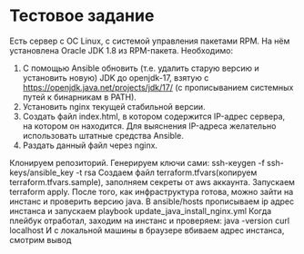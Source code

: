 # Тестовое задание
Есть сервер с ОС Linux, с системой управления пакетами RPM.
На нём установлена Oracle JDK 1.8 из RPM-пакета.
Необходимо:
1) С помощью Ansible обновить (т.е. удалить старую версию и установить новую) JDK до openjdk-17, взятую с https://openjdk.java.net/projects/jdk/17/ (с прописыванием системных путей к бинарникам в PATH).
2) Установить nginx текущей стабильной версии.
3) Создать файл index.html, в котором содержится IP-адрес сервера, на котором он находится. Для выяснения IP-адреса желательно использовать штатные средства Ansible.
4) Раздать данный файл через nginx.

Клонируем репозиторий.
Генерируем ключи сами: ssh-кеygen -f ssh-keys/ansible_key -t rsa
Создаем файл terraform.tfvars(копируем terraform.tfvars.sample), заполняем секреты от aws аккаунта.
Запускаем terraform apply. После того, как инфраструктура готова, можно зайти на инстанс и проверить версию java.
В ansible/hosts прописываем ip адрес инстанса и запускаем playbook update_java_install_nginx.yml
Когда плейбук отработал, заходим на инстанс и проверяем:
java -version
curl localhost
И с локальной машины в браузере вбиваем адрес инстанса, смотрим вывод

